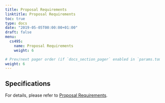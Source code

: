 ```yaml
---
title: Proposal Requirements
linktitle: Proposal Requirements
toc: true
type: docs
date: "2019-05-05T00:00:00+01:00"
draft: false
menu:
  cs495:
    name: Proposal Requirements
    weight: 6

# Prev/next pager order (if `docs_section_pager` enabled in `params.toml`)
weight: 6
---
```


## Specifications

For details, please refer to <a href="/files/cs400_495/cs400_495_proposal_guide.pdf">Proposal Requirements</a>.
